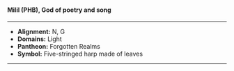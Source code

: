 #### Milil (PHB), God of poetry and song
___

- **Alignment:** N, G
- **Domains:** Light
- **Pantheon:** Forgotten Realms
- **Symbol:** Five-stringed harp made of leaves
___

